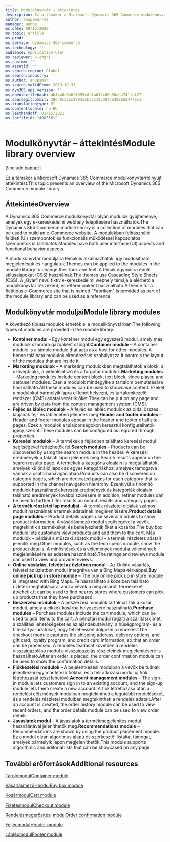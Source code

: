 ```yaml
---
title: Modulkönyvtár – áttekintés
description: Ez a témakör a Microsoft Dynamics 365 Commerce modulkönyvtárról nyújt áttekintést.
author: anupamar-ms
manager: annbe
ms.date: 09/15/2020
ms.topic: article
ms.prod: ''
ms.service: dynamics-365-commerce
ms.technology: ''
audience: Application User
ms.reviewer: v-chgri
ms.custom: ''
ms.assetid: ''
ms.search.region: Global
ms.search.industry: ''
ms.author: anupamar
ms.search.validFrom: 2019-10-31
ms.dyn365.ops.version: ''
ms.openlocfilehash: 4b3440c046ff055c8afa012c80c56aba741fef27
ms.sourcegitcommit: 38d40c331c8894acb7b119c5073e3088b54776c1
ms.translationtype: HT
ms.contentlocale: hu-HU
ms.lasthandoff: 01/15/2021
ms.locfileid: "4985561"
---
```

# <a name="module-library-overview"></a><span data-ttu-id="ada98-103">Modulkönyvtár – áttekintés</span><span class="sxs-lookup"><span data-stu-id="ada98-103">Module library overview</span></span>

[!include [banner](includes/banner.md)]

<span data-ttu-id="ada98-104">Ez a témakör a Microsoft Dynamics 365 Commerce modulkönyvtárról nyújt áttekintést.</span><span class="sxs-lookup"><span data-stu-id="ada98-104">This topic presents an overview of the Microsoft Dynamics 365 Commerce module library.</span></span>

## <a name="overview"></a><span data-ttu-id="ada98-105">Áttekintés</span><span class="sxs-lookup"><span data-stu-id="ada98-105">Overview</span></span>

<span data-ttu-id="ada98-106">A Dynamics 365 Commerce modulkönyvtár olyan modulok gyűjteménye, amelyek egy e-kereskedelmi webhely felépítésére használhatók.</span><span class="sxs-lookup"><span data-stu-id="ada98-106">The Dynamics 365 Commerce module library is a collection of modules that can be used to build an e-Commerce website.</span></span> <span data-ttu-id="ada98-107">A modulokban felhasználói felületi (UI) szempontok és funkcionális működéssel kapcsolatos szempontok is találhatók.</span><span class="sxs-lookup"><span data-stu-id="ada98-107">Modules have both user interface (UI) aspects and functional behavior aspects.</span></span>

<span data-ttu-id="ada98-108">A modulkönyvtár moduljaira témák is alkalmazhatók, így módosítható megjelenésük és hangulatuk.</span><span class="sxs-lookup"><span data-stu-id="ada98-108">Themes can be applied to the modules in the module library to change their look and feel.</span></span> <span data-ttu-id="ada98-109">A témák egymásra épülő stílusalapokat (CSS) használnak.</span><span class="sxs-lookup"><span data-stu-id="ada98-109">The themes use Cascading Style Sheets (CSS).</span></span> <span data-ttu-id="ada98-110">A „Gyár” nevű fiktív e-kereskedelmi webhely témája a elérhető a modulkönyvtár részeként, és referenciaként használható.</span><span class="sxs-lookup"><span data-stu-id="ada98-110">A theme for a fictitious e-Commerce site that is named "Fabrikam" is provided as part of the module library and can be used as a reference.</span></span>

## <a name="module-library-modules"></a><span data-ttu-id="ada98-111">Modulkönyvtár moduljai</span><span class="sxs-lookup"><span data-stu-id="ada98-111">Module library modules</span></span>

<span data-ttu-id="ada98-112">A következő típusú modulok érhetők el a modellkönyvtárban:</span><span class="sxs-lookup"><span data-stu-id="ada98-112">The following types of modules are provided in the module library:</span></span>

- <span data-ttu-id="ada98-113">**Konténer modul** – Egy konténer modul egy egyszerű modul, amely más modulok számára gazdaként szolgál.</span><span class="sxs-lookup"><span data-stu-id="ada98-113">**Container module** – A container module is a simple module that acts as a host for other modules.</span></span> <span data-ttu-id="ada98-114">A benne található modulok elrendezését szabályozza.</span><span class="sxs-lookup"><span data-stu-id="ada98-114">It controls the layout of the modules that are inside it.</span></span>
- <span data-ttu-id="ada98-115">**Marketing modulok** – A marketing modulokban megtalálhatók a blokk, a szövegblokk, a videólejátszó és a forgótár modulok.</span><span class="sxs-lookup"><span data-stu-id="ada98-115">**Marketing modules** – Marketing modules include content block, text block, video player, and carousel modules.</span></span> <span data-ttu-id="ada98-116">Ezen a modulok mindegyike a tartalom bemutatására használható.</span><span class="sxs-lookup"><span data-stu-id="ada98-116">All these modules can be used to showcase content.</span></span> <span data-ttu-id="ada98-117">Ezeket a modulokat bármelyik lapra el lehet helyezni, és tartalomkezelő rendszer (CMS) adatai vezérlik őket.</span><span class="sxs-lookup"><span data-stu-id="ada98-117">They can be put on any page and are driven by data from the content management system (CMS).</span></span>
- <span data-ttu-id="ada98-118">**Fejléc és lábléc modulok** – A fejléc és lábléc modulok az oldal összes lapjának fej- és láblécében jelennek meg.</span><span class="sxs-lookup"><span data-stu-id="ada98-118">**Header and footer modules** – Header and footer modules appear in the header and footer of all site pages.</span></span> <span data-ttu-id="ada98-119">Ezek a modulok a tulajdonságokon keresztül konfigurálhatók igény szerint.</span><span class="sxs-lookup"><span data-stu-id="ada98-119">These modules can be configured as required through properties.</span></span>
- <span data-ttu-id="ada98-120">**Keresési modulok** – A termékek a fejlécben található keresési modul segítségével fedezhetők fel.</span><span class="sxs-lookup"><span data-stu-id="ada98-120">**Search modules** – Products can be discovered by using the search module in the header.</span></span> <span data-ttu-id="ada98-121">A keresési eredmények a találati lapon jelennek meg.</span><span class="sxs-lookup"><span data-stu-id="ada98-121">Search results appear on the search results page.</span></span> <span data-ttu-id="ada98-122">A termékek a kategória oldalain is megtalálhatók, amelyek különálló lapok az egyes kategóriákhoz, amelyek támogatva vannak a csatornanavigációban.</span><span class="sxs-lookup"><span data-stu-id="ada98-122">Products can also be discovered on category pages, which are dedicated pages for each category that is supported in the channel navigation hierarchy.</span></span> <span data-ttu-id="ada98-123">Ezenkívül a finomító modulok használhatók keresési eredmények és kategóriák oldalain található eredmények további szűrésére.</span><span class="sxs-lookup"><span data-stu-id="ada98-123">In addition, refiner modules can be used to further filter results on search results and category pages.</span></span>
- <span data-ttu-id="ada98-124">**A termék részletei lap moduljai** – A termék részletei oldalak számos modult használnak a termék adatainak megjelenítésére.</span><span class="sxs-lookup"><span data-stu-id="ada98-124">**Product details page modules** – Product details pages use several modules to show product information.</span></span> <span data-ttu-id="ada98-125">A vásárlásmező modul segítségével a vevők megtekintik a termékeket, és behelyezhetik őket a kosárba.</span><span class="sxs-lookup"><span data-stu-id="ada98-125">The buy box module lets customers view products and add them to the cart.</span></span> <span data-ttu-id="ada98-126">Más modulok – például a műszaki adatok modul – a termék részletes adatait jelenítik meg.</span><span class="sxs-lookup"><span data-stu-id="ada98-126">Other modules, such as the tech specs module, show the product details.</span></span> <span data-ttu-id="ada98-127">A minősítések és a vélemények modul a vélemények megjelenítésére és adására használható.</span><span class="sxs-lookup"><span data-stu-id="ada98-127">The ratings and reviews module can used to view and provide reviews.</span></span>
- <span data-ttu-id="ada98-128">**Online vásárlás, felvétel az üzletben modul** – Az Online vásárlás, felvétel az üzletben modul integrálva van a Bing Maps-térképpel.</span><span class="sxs-lookup"><span data-stu-id="ada98-128">**Buy online pick up in store module** – The buy online pick up in store module is integrated with Bing Maps.</span></span> <span data-ttu-id="ada98-129">Felhasználható a közelben található üzletek megtalálására, ahol a vevők a megvásárolt termékeket átvehetik.</span><span class="sxs-lookup"><span data-stu-id="ada98-129">It can be used to find nearby stores where customers can pick up products that they have purchased.</span></span>
- <span data-ttu-id="ada98-130">**Beszerzési modulok** – A beszerzési modulok tartalmazzák a kosár modult, amely a cikkek kosárba helyezésére használható.</span><span class="sxs-lookup"><span data-stu-id="ada98-130">**Purchase modules** – Purchase modules include the cart module, which can be used to add items to the cart.</span></span> <span data-ttu-id="ada98-131">A pénztári modul rögzíti a szállítási címet, a szállítási lehetőségeket és az ajándékutalvány, a hűségprogram- és a hitelkártya-adatokat, hogy fel lehessen dolgozni a rendelést.</span><span class="sxs-lookup"><span data-stu-id="ada98-131">The checkout module captures the shipping address, delivery options, and gift card, loyalty program, and credit card information, so that an order can be processed.</span></span> <span data-ttu-id="ada98-132">A rendelés leadását követően a rendelés visszaigazolása modul a visszaigazolás részleteinek megjelenítésére is használható.</span><span class="sxs-lookup"><span data-stu-id="ada98-132">After an order is placed, the order confirmation module can be used to show the confirmation details.</span></span>
- <span data-ttu-id="ada98-133">**Fiókkezelési modulok** – A bejelentkezési modulban a vevők be tudnak jelentkezni egy már létező fiókba, és a feliratkozási modul új fiók létrehozását teszi lehetővé.</span><span class="sxs-lookup"><span data-stu-id="ada98-133">**Account management modules** – The sign-in module lets customers sign in to an existing account, and the sign-up module lets them create a new account.</span></span> <span data-ttu-id="ada98-134">A fiók létrehozása után a rendelési előzmények modulban megtekintheti a legutóbbi rendeléseket, és a rendelés részletei modulban megtekintheti a rendelés adatait.</span><span class="sxs-lookup"><span data-stu-id="ada98-134">After an account is created, the order history module can be used to view recent orders, and the order details module can be used to view order details.</span></span>
- <span data-ttu-id="ada98-135">**Javaslatok modul** – A javaslatok a termékmegjelenítés modul használatával jeleníthetők meg.</span><span class="sxs-lookup"><span data-stu-id="ada98-135">**Recommendations module** – Recommendations are shown by using the product placement module.</span></span> <span data-ttu-id="ada98-136">Ez a modul olyan algoritmus alapú és szerkesztői listákat támogat, amelyek bármelyik lapon megjeleníthetők.</span><span class="sxs-lookup"><span data-stu-id="ada98-136">This module supports algorithmic and editorial lists that can be showcased on any page.</span></span>

## <a name="additional-resources"></a><span data-ttu-id="ada98-137">További erőforrások</span><span class="sxs-lookup"><span data-stu-id="ada98-137">Additional resources</span></span>

[<span data-ttu-id="ada98-138">Tárolómodul</span><span class="sxs-lookup"><span data-stu-id="ada98-138">Container module</span></span>](add-container-module.md)

[<span data-ttu-id="ada98-139">Vásárlásmező-modul</span><span class="sxs-lookup"><span data-stu-id="ada98-139">Buy box module</span></span>](add-buy-box.md)

[<span data-ttu-id="ada98-140">Kosármodul</span><span class="sxs-lookup"><span data-stu-id="ada98-140">Cart module</span></span>](add-cart-module.md)

[<span data-ttu-id="ada98-141">Fizetésmodul</span><span class="sxs-lookup"><span data-stu-id="ada98-141">Checkout module</span></span>](add-checkout-module.md)

[<span data-ttu-id="ada98-142">Rendelésmegerősítési modul</span><span class="sxs-lookup"><span data-stu-id="ada98-142">Order confirmation module</span></span>](order-confirmation-module.md)

[<span data-ttu-id="ada98-143">Fejlécmodul</span><span class="sxs-lookup"><span data-stu-id="ada98-143">Header module</span></span>](author-header-module.md)

[<span data-ttu-id="ada98-144">Láblécmodul</span><span class="sxs-lookup"><span data-stu-id="ada98-144">Footer module</span></span>](author-footer-module.md)
